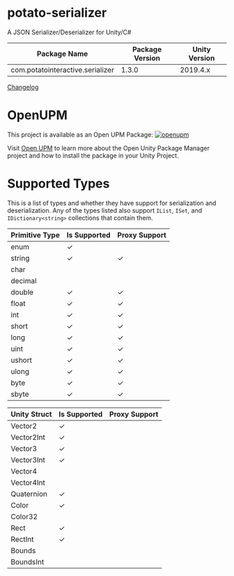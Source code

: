 # potato-serializer
A JSON Serializer/Deserializer for Unity/C#

| Package Name | Package Version | Unity Version |
|-----|-----|-----|
| com.potatointeractive.serializer | 1.3.0 | 2019.4.x |

[Changelog](CHANGELOG.md)

# OpenUPM
This project is available as an Open UPM Package: [![openupm](https://img.shields.io/npm/v/com.potatointeractive.serializer?label=openupm&registry_uri=https://package.openupm.com)](https://openupm.com/packages/com.potatointeractive.util/)

Visit [Open UPM](https://openupm.com) to learn more about the Open Unity Package Manager project and how to install the package in your Unity Project.

# Supported Types
This is a list of types and whether they have support for serialization and deserialization. Any of the types listed also support `IList`, `ISet`, and `IDictionary<string>` collections that contain them.
	
| Primitive Type | Is Supported | Proxy Support |
|-----|-----|-----|
| enum | ✓ |  | 
| string | ✓ | ✓ |
| char |   |   |
| decimal |   |   |
| double | ✓ | ✓ |
| float | ✓ | ✓ |
| int | ✓ | ✓ |
| short | ✓ | ✓ |
| long | ✓ | ✓ |
| uint | ✓ | ✓ |
| ushort | ✓ | ✓ |
| ulong | ✓ | ✓ |
| byte | ✓ | ✓ |
| sbyte | ✓ | ✓ |

| Unity Struct | Is Supported | Proxy Support |
|-----|-----|-----|
| Vector2 | ✓ |   |
| Vector2Int | ✓ |   |
| Vector3 | ✓ |   |
| Vector3Int | ✓ |   |
| Vector4 |   |   |
| Vector4Int |   |   |
| Quaternion | ✓ |   |
| Color | ✓ |   |
| Color32 |   |   |
| Rect | ✓ |   |
| RectInt | ✓ |   |
| Bounds |   |   |
| BoundsInt |   |   |